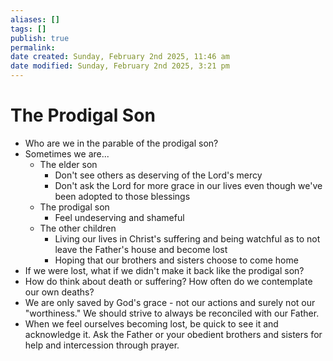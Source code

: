 ```yaml
---
aliases: []
tags: []
publish: true
permalink:
date created: Sunday, February 2nd 2025, 11:46 am
date modified: Sunday, February 2nd 2025, 3:21 pm
---
```


# The Prodigal Son

- Who are we in the parable of the prodigal son?
- Sometimes we are...
	- The elder son 
		- Don't see others as deserving of the Lord's mercy
		- Don't ask the Lord for more grace in our lives even though we've been adopted to those blessings
	- The prodigal son
		- Feel undeserving and shameful
	- The other children
		- Living our lives in Christ's suffering and being watchful as to not leave the Father's house and become lost
		- Hoping that our brothers and sisters choose to come home
- If we were lost, what if we didn't make it back like the prodigal son?
- How do think about death or suffering?  How often do we contemplate our own deaths?
- We are only saved by God's grace - not our actions and surely not our "worthiness."  We should strive to always be reconciled with our Father.  
- When we feel ourselves becoming lost, be quick to see it and acknowledge it.  Ask the Father or your obedient brothers and sisters for help and intercession through prayer.